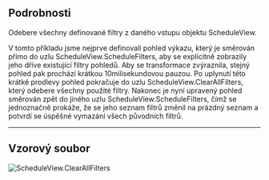 ## Podrobnosti
Odebere všechny definované filtry z daného vstupu objektu ScheduleView.

V tomto příkladu jsme nejprve definovali pohled výkazu, který je směrován přímo do uzlu ScheduleView.ScheduleFilters, aby se explicitně zobrazily jeho dříve existující filtry pohledů. Aby se transformace zvýraznila, stejný pohled pak prochází krátkou 10milisekundovou pauzou. Po uplynutí této krátké prodlevy pohled pokračuje do uzlu ScheduleView.ClearAllFilters, který odebere všechny použité filtry. Nakonec je nyní upravený pohled směrován zpět do jiného uzlu ScheduleView.ScheduleFilters, čímž se jednoznačně prokáže, že se jeho seznam filtrů změnil na prázdný seznam a potvrdí se úspěšné vymazání všech původních filtrů.
___
## Vzorový soubor

![ScheduleView.ClearAllFilters](./Revit.Elements.Views.ScheduleView.ClearAllFilters_img.jpg)
